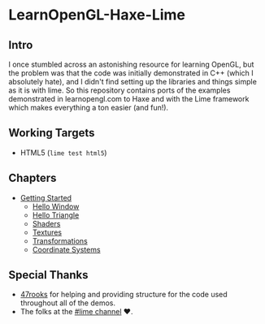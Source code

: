 # LearnOpenGL-Haxe-Lime

## Intro
I once stumbled across an astonishing resource for learning OpenGL, but the problem was that the code was initially demonstrated in C++ (which I absolutely hate), and I didn't find setting up the libraries and things simple as it is with lime. So this repository contains ports of the examples demonstrated in learnopengl.com to Haxe and with the Lime framework which makes everything a ton easier (and fun!).

## Working Targets
- HTML5 (`lime test html5`)

## Chapters
- [Getting Started](https://github.com/bwkam/learnopengl-haxelime/tree/main/Getting-Started)
  - [Hello Window](https://github.com/bwkam/learnopengl-haxelime/tree/main/Getting-Started/HelloWindow)
  - [Hello Triangle](https://github.com/bwkam/learnopengl-haxelime/tree/main/Getting-Started/HelloTriangle)
  - [Shaders](https://github.com/bwkam/learnopengl-haxelime/tree/main/Getting-Started/Shaders)
  - [Textures](https://github.com/bwkam/learnopengl-haxelime/tree/main/Getting-Started/Textures)
  - [Transformations](https://github.com/bwkam/learnopengl-haxelime/tree/main/Getting-Started/Transformations)
  - [Coordinate Systems](https://github.com/bwkam/learnopengl-haxelime/tree/main/Getting-Started/Coordinate-Systems)

## Special Thanks
  - [47rooks](https://github.com/47rooks) for helping and providing structure for the code used throughout all of the demos.
  - The folks at the [#lime channel](https://discord.com/channels/162395145352904705/769686258049351722) ❤️.
